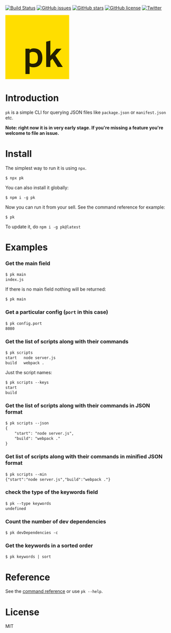 [![Build Status](https://travis-ci.org/userpixel/pk.svg?branch=master)](https://travis-ci.org/userpixel/pk)
[![GitHub issues](https://img.shields.io/github/issues/userpixel/pk.svg)](https://github.com/userpixel/pk/issues)
[![GitHub stars](https://img.shields.io/github/stars/userpixel/pk.svg)](https://github.com/userpixel/pk/stargazers)
[![GitHub license](https://img.shields.io/github/license/userpixel/pk.svg)](https://github.com/userpixel/pk)
[![Twitter](https://img.shields.io/twitter/url/https/github.com/userpixel/pk.svg?style=social)](https://twitter.com/intent/tweet?text=Wow:&url=https%3A%2F%2Fgithub.com%2Fuserpixel%2Fpk)

![pk logo](logo.png)

# Introduction

`pk` is a simple CLI for querying JSON files like `package.json` or `manifest.json` etc.

**Note: right now it is in very early stage. If you're missing a feature you're welcome to file an issue.**

# Install

The simplest way to run it is using `npx`.

```shell
$ npx pk
```

You can also install it globally:

```shell
$ npm i -g pk
```

Now you can run it from your sell. See the command reference for example:

```shell
$ pk
```

To update it, do `npm i -g pk@latest`

# Examples

### Get the main field

```shell
$ pk main
index.js
```

If there is no main field nothing will be returned:

```shell
$ pk main

```

### Get a particular config (`port` in this case)

```shell
$ pk config.port
8080
```

### Get the list of scripts along with their commands

```shell
$ pk scripts
start   node server.js
build   webpack .
```

Just the script names:

```shell
$ pk scripts --keys
start
build
```

### Get the list of scripts along with their commands in JSON format

```shell
$ pk scripts --json
{
    "start": "node server.js",
    "build": "webpack ."
}
```

### Get list of scripts along with their commands in minified JSON format

```shell
$ pk scripts --min
{"start":"node server.js","build":"webpack ."}
```

### check the type of the keywords field

```shell
$ pk --type keywords
undefined
```

### Count the number of dev dependencies

```shell
$ pk devDependencies -c
```

### Get the keywords in a sorted order

```shell
$ pk keywords | sort
```

# Reference

See the [command reference](./COMMANDS.md) or use `pk --help`.

# License

MIT
